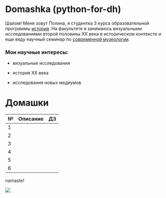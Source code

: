 # Domashka (python-for-dh)

Шалом! Меня зовут Полина, я студентка 3 курса образовательной программы [история](https://www.hse.ru/ba/hist/). На факультете я занимаюсь визуальными исследованиями второй половины XX века в историческом контексте и еще веду научный семинар по [современной музеологии](https://hist.hse.ru/museum/). 

### Мои научные интересы:
+ визуальные исследования
- история XX века
+ исследования новых медиумов

# Домашки
№|Описание|ДЗ
---|:---:|---:
1||
2||
3||
4||
5||
6||

namaste!

![](https://pp.userapi.com/c637826/v637826512/2680d/1EfMf4fcZ_8.jpg)
